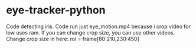 # eye-tracker-python
Code detecting iris.
Code run just eye_motion.mp4 because i crop video for low uses ram.
If you can change crop size, you can use other videos. 
Change crop size in here:
  roi = frame[80:210,230:450]
